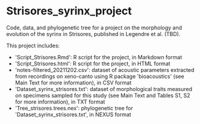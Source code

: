 # Strisores_syrinx_project
Code, data, and phylogenetic tree for a project on the morphology and evolution of the syrinx in Strisores, published in Legendre et al. (TBD).

This project includes:
- 'Script_Strisores.Rmd': R script for the project, in Markdown format
- 'Script_Strisores.html': R script for the project, in HTML format
- 'notes-filtered_20211202.csv': dataset of acoustic parameters extracted from recordings on xeno-canto using R package 'bioacoustics' (see Main Text for more information), in CSV format
- 'Dataset_syrinx_strisores.txt': dataset of morphological traits measured on specimens sampled for this study (see Main Text and Tables S1, S2 for more information), in TXT format
- 'Tree_strisores.trees.nex': phylogenetic tree for 'Dataset_syrinx_strisores.txt', in NEXUS format

